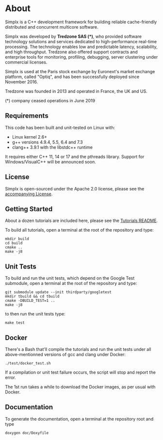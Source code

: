 # About

Simplx is a C++ development framework for building reliable cache-friendly distributed and concurrent multicore software.

Simplx was developed by **Tredzone SAS (\*)**, who provided software technology solutions and services dedicated to high-performance real-time processing. The technology enables low and predictable latency, scalability, and high throughput. Tredzone also offered support contracts and enterprise tools for monitoring, profiling, debugging, server clustering under commercial licenses.

Simplx is used at the Paris stock exchange by Euronext's market exchange platform, called "Optiq", and has been successfully deployed since November 2016.

Tredzone was founded in 2013 and operated in France, the UK and US.

(*) company ceased operations in June 2019


## Requirements

This code has been built and unit-tested on Linux with:

- Linux kernel 2.6+
- g++ versions 4.9.4, 5.5, 6.4 and 7.3
- clang++ 3.9.1 with the libstdc++ runtime

It requires either C++ 11, 14 or 17 and the pthreads library. Support for Windows/VisualC++ will be announced soon.


## License

Simplx is open-sourced under the Apache 2.0 license, please see the [accompanying License](./LICENSE).  


## Getting Started

About a dozen tutorials are included here, please see the [Tutorials README](./tutorials/README.md).

To build all tutorials, open a terminal at the root of the repository and type:

```
mkdir build
cd build
cmake ..
make -j8
```


## Unit Tests

To build and run the unit tests, which depend on the Google Test submodule, open a terminal at the root of the repository and type:

```
git submodule update --init thirdparty/googletest
mkdir tbuild && cd tbuild
cmake -DBUILD_TEST=1 ..
make -j8
```

to then run the unit tests type:

```
make test
```


## Docker

There's a Bash that'll compile the tutorials and run the unit tests under all above-mentionned versions of gcc and clang under Docker:

```
./test/docker_test.sh
```

If a compilation or unit test failure occurs, the script will stop and report the error.

The 1st run takes a while to download the Docker images, as per usual with Docker.
 

## Documentation

To generate the documentation, open a terminal at the repository root and type

```
doxygen doc/Doxyfile
```

